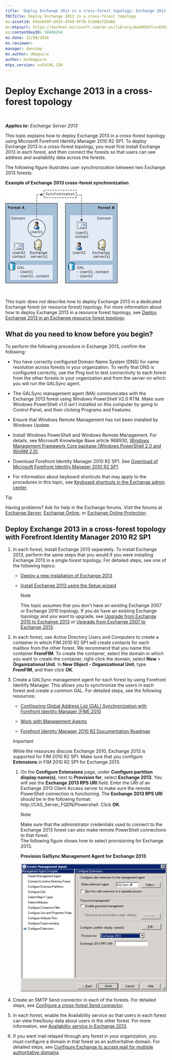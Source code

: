 ```yaml
---
title: 'Deploy Exchange 2013 in a cross-forest topology: Exchange 2013 Help'
TOCTitle: Deploy Exchange 2013 in a cross-forest topology
ms:assetid: 65be650f-d435-4f60-9ff0-5cb88a726abb
ms:mtpsurl: https://technet.microsoft.com/en-us/library/Aa998597(v=EXCHG.150)
ms:contentKeyID: 50406264
ms.date: 12/09/2016
ms.reviewer: 
manager: dansimp
ms.author: dmaguire
author: msdmaguire
mtps_version: v=EXCHG.150
---
```


# Deploy Exchange 2013 in a cross-forest topology

 

_**Applies to:** Exchange Server 2013_


This topic explains how to deploy Exchange 2013 in a cross-forest topology using Microsoft Forefront Identity Manager 2010 R2 SP1. To deploy Exchange 2013 in a cross-forest topology, you must first install Exchange 2013 in each forest, and then connect the forests so that users can see address and availability data across the forests.

The following figure illustrates user synchronization between two Exchange 2013 forests.

**Example of Exchange 2013 cross-forest synchronization**

![Example of Exchange 2010 multiple forest](images/Aa998597.df0ba5dd-cb96-4542-98bd-2a425defe317(EXCHG.150).gif "Example of Exchange 2010 multiple forest")

 

This topic does *not* describe how to deploy Exchange 2013 in a dedicated Exchange forest (or resource forest) topology. For more information about how to deploy Exchange 2013 in a resource forest topology, see [Deploy Exchange 2013 in an Exchange resource forest topology](deploy-exchange-2013-in-an-exchange-resource-forest-topology-exchange-2013-help.md).

## What do you need to know before you begin?

To perform the following procedure in Exchange 2013, confirm the following:

  - You have correctly configured Domain Name System (DNS) for name resolution across forests in your organization. To verify that DNS is configured correctly, use the Ping tool to test connectivity to each forest from the other forests in your organization and from the server on which you will run the GALSync agent.

  - The GALSync management agent (MA) communicates with the Exchange 2013 forest using Windows PowerShell V2.0 RTM. Make sure Windows PowerShell v1.0 isn't installed on this computer by going to Control Panel, and then clicking Programs and Features.

  - Ensure that Windows Remote Management has not been installed by Windows Update.

  - Install Windows PowerShell and Windows Remote Management. For details, see Microsoft Knowledge Base article 968930, [Windows Management Framework Core package (Windows PowerShell 2.0 and WinRM 2.0)](http://go.microsoft.com/fwlink/p/?linkid=3052&kbid=968930).

  - Download Forefront Identity Manager 2010 R2 SP1. See [Download of Microsoft Forefront Identity Manager 2010 R2 SP1](https://go.microsoft.com/fwlink/p/?linkid=279868).

  - For information about keyboard shortcuts that may apply to the procedures in this topic, see [Keyboard shortcuts in the Exchange admin center](keyboard-shortcuts-in-the-exchange-admin-center-2013-help.md).


> [!TIP]
> Having problems? Ask for help in the Exchange forums. Visit the forums at <A href="https://go.microsoft.com/fwlink/p/?linkid=60612">Exchange Server</A>, <A href="https://go.microsoft.com/fwlink/p/?linkid=267542">Exchange Online</A>, or <A href="https://go.microsoft.com/fwlink/p/?linkid=285351">Exchange Online Protection</A>.



## Deploy Exchange 2013 in a cross-forest topology with Forefront Identity Manager 2010 R2 SP1

1.  In each forest, install Exchange 2013 separately. To install Exchange 2013, perform the same steps that you would if you were installing Exchange 2013 in a single forest topology. For detailed steps, see one of the following topics:
    
      - [Deploy a new installation of Exchange 2013](deploy-a-new-installation-of-exchange-2013-exchange-2013-help.md)
    
      - [Install Exchange 2013 using the Setup wizard](install-exchange-2013-using-the-setup-wizard-exchange-2013-help.md)
        

        > [!NOTE]
        > This topic assumes that you don't have an existing Exchange 2007 or Exchange 2010 topology. If you do have an existing Exchange topology and you want to upgrade, see <A href="upgrade-from-exchange-2010-to-exchange-2013-exchange-2013-help.md">Upgrade from Exchange 2010 to Exchange 2013</A> or <A href="upgrade-from-exchange-2007-to-exchange-2013-exchange-2013-help.md">Upgrade from Exchange 2007 to Exchange 2013</A>.



2.  In each forest, use Active Directory Users and Computers to create a container in which FIM 2010 R2 SP1 will create contacts for each mailbox from the other forest. We recommend that you name this container **FromFIM**. To create the container, select the domain in which you want to create the container, right-click the domain, select **New** \> **Organizational Unit**. In **New Object - Organizational Unit**, type **FromFIM**, and then click **OK**.

3.  Create a GALSync management agent for each forest by using Forefront Identify Manager. This allows you to synchronize the users in each forest and create a common GAL. For detailed steps, see the following resources:
    
      - [Configuring Global Address List (GAL) Synchronization with Forefront Identity Manager (FIM) 2010](https://go.microsoft.com/fwlink/p/?linkid=279869)
    
      - [Work with Management Agents](https://go.microsoft.com/fwlink/p/?linkid=279870)
    
      - [Forefront Identity Manager 2010 R2 Documentation Roadmap](https://go.microsoft.com/fwlink/p/?linkid=279871)
    

    > [!IMPORTANT]
    > While the resources discuss Exchange 2010, Exchange 2013 is supported for FIM 2010 R2 SP1. Make sure that you configure <STRONG>Extensions</STRONG> in FIM 2010 R2 SP1 for Exchange 2013.

    
    1.  On the **Configure Extensions** page, under **Configure partition display name(s)**, next to **Provision for**, select **Exchange 2013**. You will see the **Exchange 2013 RPS URI** field. Enter the URI of an Exchange 2013 Client Access server to make sure the remote PowerShell connection is functioning. The **Exchange 2013 RPS URI** should be in the following format: http://CAS_Server_FQDN/Powershell. Click **OK**.
        

        > [!NOTE]
        > Make sure that the administrator credentials used to connect to the Exchange 2013 forest can also make remote PowerShell connections to that forest.<BR>The following figure shows how to select provisioning for Exchange 2013.

        
        **Provision GalSync Management Agent for Exchange 2013**
        
        ![Management Agent Exchange 2010 provisioning](images/Aa998597.8f403cda-e5e4-4edf-887f-c1ed46cee3f5(EXCHG.150).gif "Management Agent Exchange 2010  provisioning")  

4.  Create an SMTP Send connector in each of the forests. For detailed steps, see [Configure a cross-forest Send connector](configure-a-cross-forest-send-connector-exchange-2013-help.md).

5.  In each forest, enable the Availability service so that users in each forest can view free/busy data about users in the other forest. For more information, see [Availability service in Exchange 2013](availability-service-in-exchange-2013-exchange-2013-help.md).

6.  If you want mail relayed through any forest in your organization, you must configure a domain in that forest as an authoritative domain. For detailed steps, see [Configure Exchange to accept mail for multiple authoritative domains](configure-exchange-to-accept-mail-for-multiple-authoritative-domains-exchange-2013-help.md).


